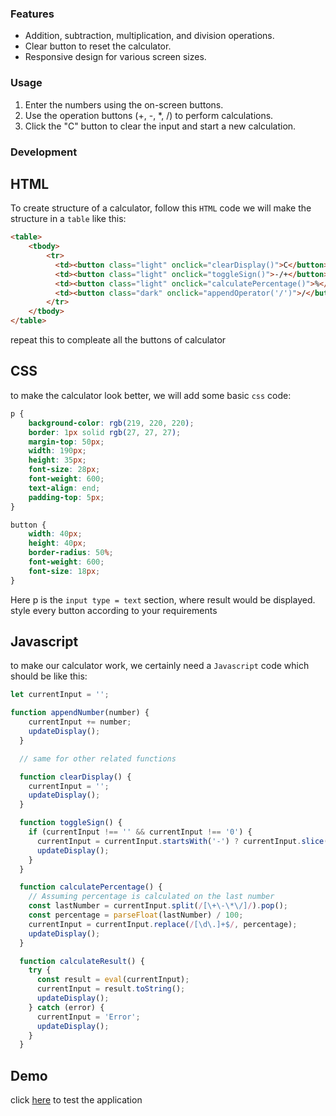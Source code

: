 ### Features

* Addition, subtraction, multiplication, and division operations.
* Clear button to reset the calculator.
* Responsive design for various screen sizes.

### Usage

1. Enter the numbers using the on-screen buttons.
2. Use the operation buttons (+, -, *, /) to perform calculations.
3. Click the "C" button to clear the input and start a new calculation.

### Development

## HTML

To create structure of a calculator, follow this ```HTML``` code
we will make the structure in a ```table``` like this:
```HTML
<table>
    <tbody>
        <tr>
          <td><button class="light" onclick="clearDisplay()">C</button></td>
          <td><button class="light" onclick="toggleSign()">-/+</button></td>
          <td><button class="light" onclick="calculatePercentage()">%</button></td>
          <td><button class="dark" onclick="appendOperator('/')">/</button></td>
        </tr>
    </tbody>
</table>
```
repeat this to compleate all the buttons of calculator

## CSS 

to make the calculator look better, we will add some basic ```css``` code:
```css
p {
    background-color: rgb(219, 220, 220);
    border: 1px solid rgb(27, 27, 27);
    margin-top: 50px;
    width: 190px;
    height: 35px;
    font-size: 28px;
    font-weight: 600;
    text-align: end;
    padding-top: 5px;
}

button {
    width: 40px;
    height: 40px;
    border-radius: 50%;
    font-weight: 600;
    font-size: 18px;
}
```
Here p is the ```input type = text``` section, where result would be displayed.
style every button according to your requirements


## Javascript

to make our calculator work, we certainly need a ```Javascript``` code
which should be like this:
```Javascript
let currentInput = '';

function appendNumber(number) {
    currentInput += number;
    updateDisplay();
  }

  // same for other related functions

  function clearDisplay() {
    currentInput = '';
    updateDisplay();
  }

  function toggleSign() {
    if (currentInput !== '' && currentInput !== '0') {
      currentInput = currentInput.startsWith('-') ? currentInput.slice(1) : '-' + currentInput;
      updateDisplay();
    }
  }

  function calculatePercentage() {
    // Assuming percentage is calculated on the last number
    const lastNumber = currentInput.split(/[\+\-\*\/]/).pop();
    const percentage = parseFloat(lastNumber) / 100;
    currentInput = currentInput.replace(/[\d\.]+$/, percentage);
    updateDisplay();
  }

  function calculateResult() {
    try {
      const result = eval(currentInput);
      currentInput = result.toString();
      updateDisplay();
    } catch (error) {
      currentInput = 'Error';
      updateDisplay();
    }
  }
```
## Demo
click [here](https://jashan201.github.io/code-to-calculator/) to test the application
